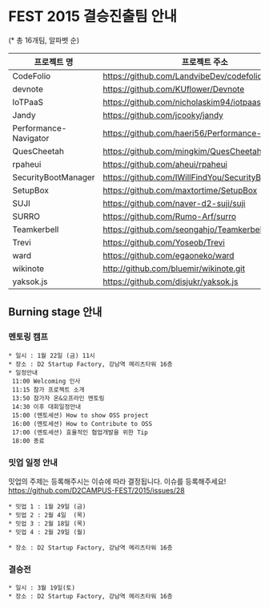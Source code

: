 # FEST 2015 결승진출팀 안내
(* 총 16개팀, 알파벳 순)

프로젝트 명 | 프로젝트 주소 
----|----
CodeFolio|https://github.com/LandvibeDev/codefolio
devnote|https://github.com/KUflower/Devnote
IoTPaaS|https://github.com/nicholaskim94/iotpaas
Jandy|https://github.com/jcooky/jandy
Performance-Navigator|https://github.com/haeri56/Performance-Navigator
QuesCheetah| https://github.com/mingkim/QuesCheetah
rpaheui|https://github.com/aheui/rpaheui
SecurityBootManager|https://github.com/IWillFindYou/SecurityBootManager
SetupBox|https://github.com/maxtortime/SetupBox
SUJI |https://github.com/naver-d2-suji/suji
SURRO|https://github.com/Rumo-Arf/surro
Teamkerbell|https://github.com/seongahjo/Teamkerbell
Trevi|https://github.com/Yoseob/Trevi
ward |https://github.com/egaoneko/ward
wikinote|http://github.com/bluemir/wikinote.git
yaksok.js|https://github.com/disjukr/yaksok.js


## Burning stage 안내

### 멘토링 캠프

```
* 일시 : 1월 22일 (금) 11시
* 장소 : D2 Startup Factory, 강남역 메리츠타워 16층
* 일정안내
 11:00 Welcoming 인사
 11:15 참가 프로젝트 소개
 13:50 참가자 온&오프라인 멘토링
 14:30 이후 대회일정안내
 15:00 (멘토세션) How to show OSS project
 16:00 (멘토세션) How to Contribute to OSS
 17:00 (멘토세션) 효율적인 협업개발을 위한 Tip
 18:00 종료
```

### 밋업 일정 안내<br/>
밋업의 주제는 등록해주시는 이슈에 따라 결정됩니다. 이슈를 등록해주세요! 
https://github.com/D2CAMPUS-FEST/2015/issues/28
```
* 밋업 1 : 1월 29일 (금)
* 밋업 2 : 2월 4일  (목)
* 밋업 3 : 2월 18일 (목)
* 밋업 4 : 2월 29일 (월)

* 장소 : D2 Startup Factory, 강남역 메리츠타워 16층
```

### 결승전
```
* 일시 : 3월 19일(토)
* 장소 : D2 Startup Factory, 강남역 메리츠타워 16층
```
